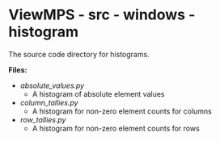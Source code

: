 # ViewMPS - src - windows - histogram

The source code directory for histograms.

**Files:**
- *absolute_values.py*
  - A histogram of absolute element values
- *column_tallies.py*
  - A histogram for non-zero element counts for columns
- *row_tallies.py*
  - A histogram for non-zero element counts for rows

